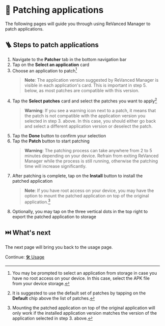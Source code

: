 # 🧩 Patching applications

The following pages will guide you through using ReVanced Manager to patch applications.

## 🪜 Steps to patch applications

1. Navigate to the **Patcher** tab in the bottom navigation bar
2. Tap on the **Select an application** card
3. Choose an application to patch[^1]
   > **Note**: The application version suggested by ReVanced Manager is visible in each application's card. This is important in step 5. below, as most patches are compatible with this version.
4. Tap the **Select patches** card and select the patches you want to apply[^2]
   > **Warning**: If you see a warning icon next to a patch, it means that the patch is not compatible with the application version you selected in step 3. above. In this case, you should either go back and select a different application version or deselect the patch.
5. Tap the **Done** button to confirm your selection
6. Tap the **Patch** button to start patching
   > **Warning**: The patching process can take anywhere from 2 to 5 minutes depending on your device. Refrain from exiting ReVanced Manager while the process is still running, otherwise the patching time will increase significantly.
7. After patching is complete, tap on the **Install** button to install the patched application
   > **Note**: If you have root access on your device, you may have the option to mount the patched application on top of the original application.[^4]
8. Optionally, you may tap on the three vertical dots in the top right to export the patched application to storage

[^1]: You may be prompted to select an application from storage in case you have no root access on your device. In this case, select the APK file from your device storage[^3].
[^2]: It is suggested to use the default set of patches by tapping on the **Default** chip above the list of patches.
[^3]: You can obtain `.apk` files from sites such as [APKMirror](https://www.apkmirror.com/).
[^4]: Mounting the patched application on top of the original application will only work if the installed application version matches the version of the application selected in step 3. above.

## ⏭️ What's next

The next page will bring you back to the usage page.

Continue: [🛠️ Usage](2_usage.md)